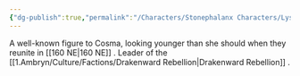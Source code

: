 ```yaml
---
{"dg-publish":true,"permalink":"/Characters/Stonephalanx Characters/Lyssandra Voss/"}
---
```


A well-known figure to Cosma, looking younger than she should when they reunite in [[160 NE\|160 NE]] . Leader of the [[1.Ambryn/Culture/Factions/Drakenward Rebellion\|Drakenward Rebellion]] .

